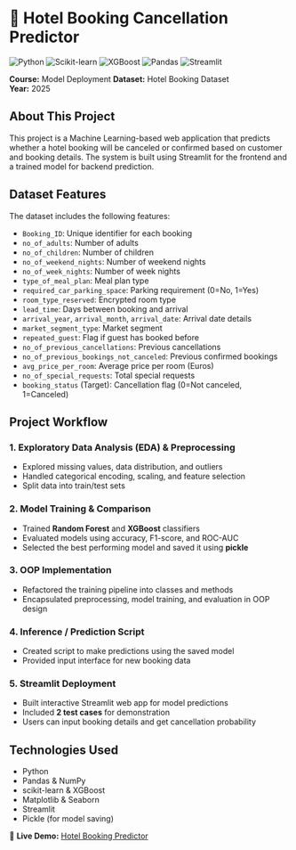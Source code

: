 # 🏨 Hotel Booking Cancellation Predictor

![Python](https://skillicons.dev/icons?i=python) ![Scikit-learn](https://skillicons.dev/icons?i=scikitlearn) ![XGBoost](https://skillicons.dev/icons?i=xgboost) ![Pandas](https://skillicons.dev/icons?i=pandas) ![Streamlit](https://skillicons.dev/icons?i=streamlit)

**Course:** Model Deployment
**Dataset:** Hotel Booking Dataset  
**Year:** 2025  

## About This Project
This project is a Machine Learning-based web application that predicts whether a hotel booking will be canceled or confirmed based on customer and booking details.
The system is built using Streamlit for the frontend and a trained model for backend prediction.

## Dataset Features
The dataset includes the following features:
- `Booking_ID`: Unique identifier for each booking  
- `no_of_adults`: Number of adults  
- `no_of_children`: Number of children  
- `no_of_weekend_nights`: Number of weekend nights  
- `no_of_week_nights`: Number of week nights  
- `type_of_meal_plan`: Meal plan type  
- `required_car_parking_space`: Parking requirement (0=No, 1=Yes)  
- `room_type_reserved`: Encrypted room type  
- `lead_time`: Days between booking and arrival  
- `arrival_year`, `arrival_month`, `arrival_date`: Arrival date details  
- `market_segment_type`: Market segment  
- `repeated_guest`: Flag if guest has booked before  
- `no_of_previous_cancellations`: Previous cancellations  
- `no_of_previous_bookings_not_canceled`: Previous confirmed bookings  
- `avg_price_per_room`: Average price per room (Euros)  
- `no_of_special_requests`: Total special requests  
- `booking_status` (Target): Cancellation flag (0=Not canceled, 1=Canceled)


## Project Workflow

### 1. Exploratory Data Analysis (EDA) & Preprocessing
- Explored missing values, data distribution, and outliers  
- Handled categorical encoding, scaling, and feature selection  
- Split data into train/test sets  

### 2. Model Training & Comparison
- Trained **Random Forest** and **XGBoost** classifiers  
- Evaluated models using accuracy, F1-score, and ROC-AUC  
- Selected the best performing model and saved it using **pickle**  

### 3. OOP Implementation
- Refactored the training pipeline into classes and methods  
- Encapsulated preprocessing, model training, and evaluation in OOP design  

### 4. Inference / Prediction Script
- Created script to make predictions using the saved model  
- Provided input interface for new booking data  

### 5. Streamlit Deployment
- Built interactive Streamlit web app for model predictions  
- Included **2 test cases** for demonstration  
- Users can input booking details and get cancellation probability  


## Technologies Used
- Python  
- Pandas & NumPy  
- scikit-learn & XGBoost  
- Matplotlib & Seaborn  
- Streamlit  
- Pickle (for model saving)  

🔗 **Live Demo:** [Hotel Booking Predictor](https://hotelbookingpredictor.streamlit.app/)
